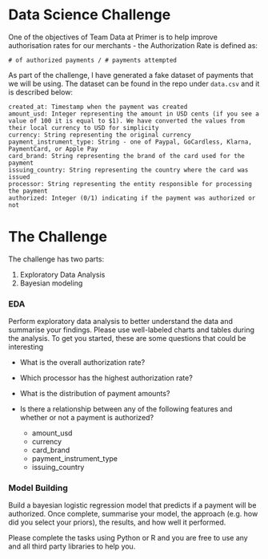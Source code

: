 # Data Science Challenge

One of the objectives of Team Data at Primer is to help improve authorisation rates for our merchants - the Authorization Rate is defined as:

```
# of authorized payments / # payments attempted
```

As part of the challenge, I have generated a fake dataset of payments that we will be using. The dataset can be found in the repo under `data.csv` and it is described below:

```
created_at: Timestamp when the payment was created
amount_usd: Integer representing the amount in USD cents (if you see a value of 100 it is equal to $1). We have converted the values from their local currency to USD for simplicity
currency: String representing the original currency 
payment_instrument_type: String - one of Paypal, GoCardless, Klarna, PaymentCard, or Apple Pay
card_brand: String representing the brand of the card used for the payment 
issuing_country: String representing the country where the card was issued
processor: String representing the entity responsible for processing the payment
authorized: Integer (0/1) indicating if the payment was authorized or not
```

# The Challenge
The challenge has two parts:
1. Exploratory Data Analysis
2. Bayesian modeling

### EDA
Perform exploratory data analysis to better understand the data and summarise your findings. Please use well-labeled charts and tables during the analysis. To get you started, these are some questions that could be interesting

- What is the overall authorization rate?

- Which processor has the highest authorization rate?

- What is the distribution of payment amounts?

- Is there a relationship between any of the following features and whether or not a payment is authorized? 
	- amount_usd
	- currency
	- card_brand
	- payment_instrument_type
	- issuing_country

### Model Building

Build a bayesian logistic regression model that predicts if a payment will be authorized. Once complete, summarise your model, the approach (e.g. how did you select your priors), the results, and how well it performed. 

Please complete the tasks using Python or R and you are free to use any and all third party libraries to help you. 


